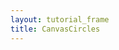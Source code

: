 ```yaml
---
layout: tutorial_frame
title: CanvasCircles
---
```

<script type='text/javascript'>

	var map = L.map('map', {
		center: [0, 0],
		zoom: 0
	});

	L.GridLayer.CanvasCircles = L.GridLayer.extend({
		createTile(coords) {
			var tile = document.createElement('canvas');

			var tileSize = this.getTileSize();
			tile.setAttribute('width', tileSize.x);
			tile.setAttribute('height', tileSize.y);

			var ctx = tile.getContext('2d');

			// Draw whatever is needed in the canvas context
			// For example, circles which get bigger as we zoom in
			ctx.arc(tileSize.x / 2, tileSize.x / 2, 4 + coords.z * 4, 0, 2 * Math.PI, false);
			ctx.fill();

			return tile;
		}
	});

	L.gridLayer.canvasCircles = function (opts) {
		return new L.GridLayer.CanvasCircles(opts);
	};

	var cavasGridLayer = L.gridLayer.canvasCircles();
	map.addLayer(cavasGridLayer);

</script>
